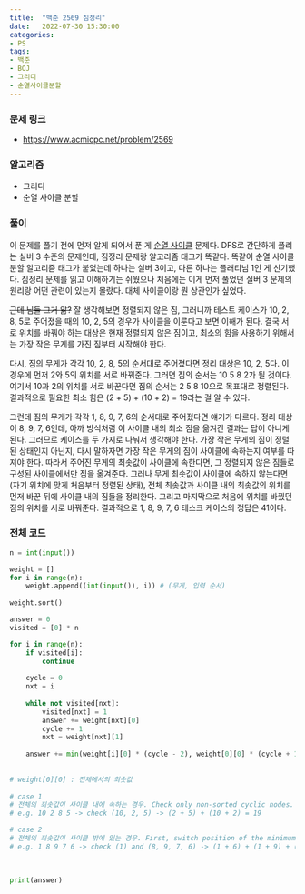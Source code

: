 ```yaml
---
title:  "백준 2569 짐정리"
date:   2022-07-30 15:30:00
categories:
- PS
tags:
- 백준
- BOJ
- 그리디
- 순열사이클분할
---
```


### 문제 링크
* <https://www.acmicpc.net/problem/2569>

### 알고리즘
* 그리디
* 순열 사이클 분할


### 풀이

이 문제를 풀기 전에 먼저 알게 되어서 푼 게 [순열 사이클](https://www.acmicpc.net/problem/10451) 문제다. DFS로 간단하게 풀리는 실버 3 수준의 문제인데, 짐정리 문제랑 알고리즘 태그가 똑같다. 똑같이 순열 사이클 분할 알고리즘 태그가 붙었는데 하나는 실버 3이고, 다른 하나는 플래티넘 1인 게 신기했다. 짐정리 문제를 읽고 이해하기는 쉬웠으나 처음에는 이게 먼저 풀었던 실버 3 문제의 원리랑 어떤 관련이 있는지 몰랐다. 대체 사이클이랑 뭔 상관인가 싶었다.


~~근데 님들 그거 앎?~~ 잘 생각해보면 정렬되지 않은 짐, 그러니까 테스트 케이스가 10, 2, 8, 5로 주어졌을 때의 10, 2, 5의 경우가 사이클을 이룬다고 보면 이해가 된다. 결국 서로 위치를 바꿔야 하는 대상은 현재 정렬되지 않은 짐이고, 최소의 힘을 사용하기 위해서는 가장 작은 무게를 가진 짐부터 시작해야 한다.

다시, 짐의 무게가 각각 10, 2, 8, 5의 순서대로 주어졌다면 정리 대상은 10, 2, 5다. 이 경우에 먼저 2와 5의 위치를 서로 바꿔준다. 그러면 짐의 순서는 10 5 8 2가 될 것이다. 여기서 10과 2의 위치를 서로 바꾼다면 짐의 순서는 2 5 8 10으로 목표대로 정렬된다. 결과적으로 필요한 최소 힘은 (2 + 5) + (10 + 2) = 19라는 걸 알 수 있다. 

그런데 짐의 무게가 각각 1, 8, 9, 7, 6의 순서대로 주어졌다면 얘기가 다르다. 정리 대상이 8, 9, 7, 6인데, 아까 방식처럼 이 사이클 내의 최소 짐을 옮겨간 결과는 답이 아니게 된다. 그러므로 케이스를 두 가지로 나눠서 생각해야 한다. 가장 작은 무게의 짐이 정렬된 상태인지 아닌지, 다시 말하자면 가장 작은 무게의 짐이 사이클에 속하는지 여부를 따져야 한다. 따라서 주어진 무게의 최솟값이 사이클에 속한다면, 그 정렬되지 않은 짐들로 구성된 사이클에서만 짐을 옮겨준다. 그러나 무게 최솟값이 사이클에 속하지 않는다면(자기 위치에 맞게 처음부터 정렬된 상태), 전체 최솟값과 사이클 내의 최솟값의 위치를 먼저 바꾼 뒤에 사이클 내의 짐들을 정리한다. 그리고 마지막으로 처음에 위치를 바꿨던 짐의 위치를 서로 바꿔준다. 결과적으로 1, 8, 9, 7, 6 테스크 케이스의 정답은 41이다.


### 전체 코드

```python
n = int(input())

weight = []
for i in range(n):
    weight.append((int(input()), i)) # (무게, 입력 순서)
    
weight.sort()

answer = 0
visited = [0] * n

for i in range(n):
    if visited[i]:
        continue
        
    cycle = 0
    nxt = i
    
    while not visited[nxt]:
        visited[nxt] = 1
        answer += weight[nxt][0]
        cycle += 1
        nxt = weight[nxt][1]
    
    answer += min(weight[i][0] * (cycle - 2), weight[0][0] * (cycle + 1) + weight[i][0]) # 어떤 케이스에 속하는 상황인지 확인.
    
    
# weight[0][0] : 전체에서의 최솟값
    
# case 1
# 전체의 최솟값이 사이클 내에 속하는 경우. Check only non-sorted cyclic nodes.
# e.g. 10 2 8 5 -> check (10, 2, 5) -> (2 + 5) + (10 + 2) = 19

# case 2
# 전체의 최솟값이 사이클 밖에 있는 경우. First, switch position of the minimum value node in the graph with the minimum value of non-sorted cyclic nodes.
# e.g. 1 8 9 7 6 -> check (1) and (8, 9, 7, 6) -> (1 + 6) + (1 + 9) + (1 + 7) + (1 + 8) + (1 + 6) = 41

    
    
print(answer)


```
